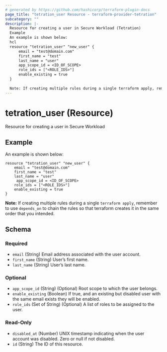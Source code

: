 ```yaml
---
# generated by https://github.com/hashicorp/terraform-plugin-docs
page_title: "tetration_user Resource - terraform-provider-tetration"
subcategory: ""
description: |-
  Resource for creating a user in Secure Workload (Tetration)
  Example
  An example is shown below:
  hcl
  resource "tetration_user" "new_user" {
      email = "test@domain.com"
      first_name = "test"
      last_name = "user"
      app_scope_id = <ID_OF_SCOPE>
      role_ids = ["<ROLE_IDS>"]
      enable_existing = true 
  }
  
  Note: If creating multiple rules during a single terraform apply, remember to use depends_on to chain the rules so that terraform creates it in the same order that you intended.
---
```


# tetration_user (Resource)

Resource for creating a user in Secure Workload

## Example
An example is shown below: 
```hcl
resource "tetration_user" "new_user" {
    email = "test@domain.com"
    first_name = "test"
    last_name = "user"
	 app_scope_id = <ID_OF_SCOPE>
    role_ids = ["<ROLE_IDS>"]
    enable_existing = true 
}
```
**Note:** If creating multiple rules during a single `terraform apply`, remember to use `depends_on` to chain the rules so that terraform creates it in the same order that you intended.



<!-- schema generated by tfplugindocs -->
## Schema

### Required

- `email` (String) Email address associated with the user account.
- `first_name` (String) Userʼs first name.
- `last_name` (String) Userʼs last name.

### Optional

- `app_scope_id` (String) (Optional) Root scope to which the user belongs.
- `enable_existing` (Boolean) If true, and an existing but disabled user with the same email exists they will be enabled.
- `role_ids` (Set of String) (Optional) A list of roles to be assigned to the user.

### Read-Only

- `disabled_at` (Number) UNIX timestamp indicating when the user account was disabled. Zero or null if not disabled.
- `id` (String) The ID of this resource.


